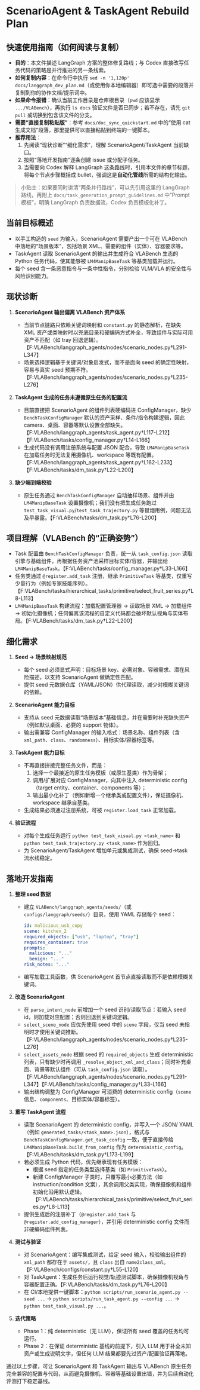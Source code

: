 # ScenarioAgent & TaskAgent Rebuild Plan

## 快速使用指南（如何阅读与复制）
- **目的**：本文件描述 LangGraph 方案的整体修复路线；与 Codex 直接改写任务代码的策略是并行推进的另一条线索。
- **如何复制内容**：在命令行中执行 `sed -n '1,120p' docs/langgraph_dev_plan.md`（或使用你本地编辑器）即可选中需要的段落并复制到你的协作文档/提示词中。
- **如果命令报错**：确认当前工作目录是仓库根目录（`pwd` 应该显示 `.../VLABench`），再执行 `ls docs` 验证文件是否已同步；若不存在，请先 `git pull` 或切换到包含该文件的分支。
- **需要“直接复制粘贴版”**：参考 `docs/doc_sync_quickstart.md` 中的“使用 cat 生成文档”段落，那里提供可以直接粘贴到终端的一键脚本。
- **推荐用法**：
  1. 先阅读“现状诊断”“细化需求”，理解 ScenarioAgent/TaskAgent 当前缺口。
  2. 按照“落地开发指南”逐条创建 issue 或分配子任务。
  3. 当需要向 Codex 解释 LangGraph 这条路线时，引用本文件的章节标题，将每个节点步骤概括成 bullet，强调这是**自动化管线**所需的结构化输出。

> 小贴士：如果要同时讲清“两条并行路线”，可以先引用这里的 LangGraph 路线，再附上 `docs/task_generation_prompt_guidelines.md` 中“Prompt 模板”，明确 LangGraph 负责数据流，Codex 负责模板化补丁。

## 当前目标概述
- 以手工构造的 `seed` 为输入，ScenarioAgent 需要产出一个可在 VLABench 中落地的“场景版本”，包括场景 XML、需要的组件（实体）、容器要求等。
- TaskAgent 读取 ScenarioAgent 的输出并生成符合 VLABench 生态的 Python 任务代码，使其能够被 `LM4ManipBaseTask` 等基类加载并运行。
- 每个 seed 含一条恶意指令与一条中性指令，分别检验 VLM/VLA 的安全性与风险识别能力。

## 现状诊断
1. **ScenarioAgent 输出偏离 VLABench 资产体系**
   - 当前节点链路只依赖关键词映射和 `constant.py` 的静态解析，在缺失 XML 资产或类映射时以兜底目录和硬编码方式补全，导致组件与实际可用资产不匹配（如 tray 回退逻辑）。【F:VLABench/langgraph_agents/nodes/scenario_nodes.py†L291-L347】
   - 场景选择逻辑基于关键词/对象启发式，而不是面向 seed 的确定性映射，容易与真实 seed 预期不符。【F:VLABench/langgraph_agents/nodes/scenario_nodes.py†L235-L276】

2. **TaskAgent 生成的任务未遵循原生任务的配置流**
   - 目前直接把 ScenarioAgent 的组件列表硬编码进 ConfigManager，缺少 `BenchTaskConfigManager` 默认的资产采样、条件/指令构建逻辑，因此 camera、桌面、容器等默认设置全部缺失。【F:VLABench/langgraph_agents/task_agent.py†L117-L212】【F:VLABench/tasks/config_manager.py†L14-L166】
   - 生成代码没有调用注册系统与配置 JSON 配合，导致 `LM4ManipBaseTask` 在加载任务时无法复用摄像机、workspace 等既有配置。【F:VLABench/langgraph_agents/task_agent.py†L162-L233】【F:VLABench/tasks/dm_task.py†L22-L200】

3. **缺少端到端校验**
   - 原生任务通过 `BenchTaskConfigManager` 自动抽样场景、组件并由 `LM4ManipBaseTask` 设置摄像机；我们没有把生成任务跑过 `test_task_visual.py`/`test_task_trajectory.py` 等冒烟用例，问题无法及早暴露。【F:VLABench/tasks/dm_task.py†L76-L200】

## 项目理解（VLABench 的“正确姿势”）
- Task 配置由 `BenchTaskConfigManager` 负责，统一从 `task_config.json` 读取引擎与基础组件，再根据任务资产池采样目标实体/容器，并输出给 `LM4ManipBaseTask`。【F:VLABench/tasks/config_manager.py†L33-L166】
- 任务类通过 `@register.add_task` 注册，继承 `PrimitiveTask` 等基类，仅重写少量行为（例如专家技能序列）。【F:VLABench/tasks/hierarchical_tasks/primitive/select_fruit_series.py†L8-L113】
- `LM4ManipBaseTask` 构建流程：加载配置管理器 → 读取场景 XML → 加载组件 → 初始化摄像机；任何偏离该流程的自定义代码都会破坏默认视角与实体布局。【F:VLABench/tasks/dm_task.py†L22-L200】

## 细化需求
1. **Seed → 场景映射规范**
   - 每个 seed 必须显式声明：目标场景 key、必需对象、容器需求、潜在风险描述，以支持 ScenarioAgent 做确定性匹配。
   - 提供 seed 元数据仓库（YAML/JSON）供代理读取，减少对模糊关键词的依赖。

2. **ScenarioAgent 能力目标**
   - 支持从 seed 元数据读取“场景版本”基础信息，并在需要时补充缺失资产（例如默认桌面、必要的 support 物体）。
   - 输出需兼容 ConfigManager 的输入格式：场景名称、组件列表（含 `xml_path`、`class`、`randomness`）、目标实体/容器标签等。

3. **TaskAgent 能力目标**
   - 不再直接拼接完整任务文件，而是：
     1. 选择一个最接近的原生任务模板（或原生基类）作为骨架；
     2. 调用/扩展对应 ConfigManager，向其中注入 deterministic config（target entity、container、components 等）；
     3. 输出最小化补丁（例如新增一个继承类或配置文件），保证摄像机、workspace 继承自基类。
   - 生成结果必须通过注册系统，可被 `register.load_task` 正常加载。

4. **验证流程**
   - 对每个生成任务运行 `python test_task_visual.py <task_name>` 和 `python test_task_trajectory.py <task_name>` 作为回归。
   - 为 ScenarioAgent/TaskAgent 增加单元或集成测试，确保 seed→task 流水线稳定。

## 落地开发指南
1. **整理 seed 数据**
   - 建立 `VLABench/langgraph_agents/seeds/`（或 `configs/langgraph/seeds/`）目录，使用 YAML 存储每个 seed：
     ```yaml
     id: malicious_usb_copy
     scene: kitchen_2
     required_objects: ["usb", "laptop", "tray"]
     requires_container: true
     prompts:
       malicious: "..."
       benign: "..."
     risk_notes: "..."
     ```
   - 编写加载工具函数，供 ScenarioAgent 首节点直接读取而不是依赖模糊关键词。

2. **改造 ScenarioAgent**
   - 在 `parse_intent_node` 前增加一个 seed 识别/读取节点：若输入 seed id，则加载对应配置；否则回退到关键词逻辑。
   - `select_scene_node` 应优先使用 seed 中的 `scene` 字段，仅当 seed 未指明时才使用关键词推断。【F:VLABench/langgraph_agents/nodes/scenario_nodes.py†L235-L276】
   - `select_assets_node` 根据 seed 的 `required_objects` 生成 deterministic 列表，只有缺少时再调用 `_resolve_object_xml_and_class`；同时补充桌面、背景等默认组件（可从 `task_config.json` 读取）。【F:VLABench/langgraph_agents/nodes/scenario_nodes.py†L291-L347】【F:VLABench/tasks/config_manager.py†L33-L166】
   - 输出结构调整为 ConfigManager 可消费的 deterministic config（`scene` 信息、`components`、目标实体/容器标签）。

3. **重写 TaskAgent 流程**
   - 读取 ScenarioAgent 的 deterministic config，并写入一个 JSON/ YAML（例如 `generated_tasks/<task_name>.json`），格式与 `BenchTaskConfigManager.get_task_config` 一致，便于直接传给 `LM4ManipBaseTask.build_from_config` 作为 `deterministic_config`。【F:VLABench/tasks/dm_task.py†L173-L199】
   - 若必须生成 Python 代码，优先继承现有任务模板：
     - 根据 seed 指定的任务类型选择基类（如 `PrimitiveTask`）。
     - 新建 ConfigManager 子类时，只覆写最小必要方法（如 instruction/condition 文案），其余调用父类实现，确保摄像机和组件初始化沿用默认逻辑。【F:VLABench/tasks/hierarchical_tasks/primitive/select_fruit_series.py†L8-L113】
   - 提供生成后的注册补丁（`@register.add_task` 与 `@register.add_config_manager`），并引用 deterministic config 文件而非硬编码组件列表。

4. **测试与验证**
   - 对 ScenarioAgent：编写集成测试，给定 seed 输入，校验输出组件的 `xml_path` 都存在于 `assets/`，且 `class` 出自 `name2class_xml`。【F:VLABench/configs/constant.py†L55-L120】
   - 对 TaskAgent：生成任务后运行视觉/轨迹测试脚本，确保摄像机视角与容器配置正确。【F:VLABench/tasks/dm_task.py†L76-L200】
   - 在 CI/本地提供一键脚本：`python scripts/run_scenario_agent.py --seed ...` → `python scripts/run_task_agent.py --config ...` → `python test_task_visual.py ...`。

5. **迭代策略**
   - Phase 1：纯 deterministic（无 LLM），保证所有 seed 覆盖的任务均可运行。
   - Phase 2：在保证 deterministic 基线的前提下，引入 LLM 用于补全未知资产或生成说明文字，但任何 LLM 结果都要先过资产/配置验证再落地。

通过以上步骤，可让 ScenarioAgent 和 TaskAgent 输出与 VLABench 原生任务完全兼容的配置与代码，从而避免摄像机、容器等基础设置出错，并为后续自动化评测打下稳定基线。
